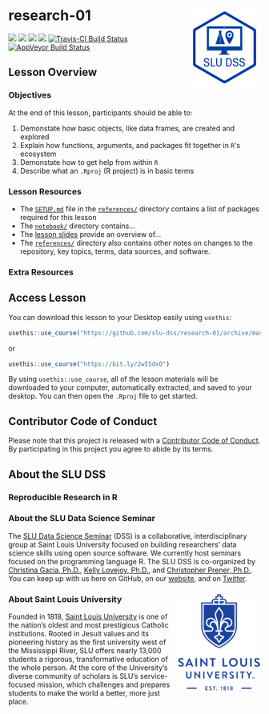 # research-01 <img src="/img/logo.png" align="right" />
[![](https://img.shields.io/badge/seminar-reproducible%20research%20in%20r-brightgreen.svg)](https://github.com/slu-dss/research-01/)
[![](https://img.shields.io/badge/lesson%20status-under%20development-red.svg)](https://github.com/slu-dss/research-01/)
[![](https://img.shields.io/github/release/slu-dss/research-01.svg?label=version)](https://github.com/slu-dss/research-01/releases)
[![](https://img.shields.io/github/last-commit/slu-dss/research-01.svg)](https://github.com/slu-dss/research-01/commits/master)
[![Travis-CI Build Status](https://travis-ci.org/slu-dss/research-01.svg?branch=master)](https://travis-ci.org/slu-dss/research-01)
[![AppVeyor Build Status](https://ci.appveyor.com/api/projects/status/github/slu-dss/research-01?branch=master&svg=true)](https://ci.appveyor.com/project/chris-prener/research-01)

## Lesson Overview

### Objectives
At the end of this lesson, participants should be able to:

1. Demonstate how basic objects, like data frames, are created and explored
2. Explain how functions, arguments, and packages fit together in `R`'s ecosystem
3. Demonstate how to get help from within `R`
4. Describe what an `.Rproj` (R project) is in basic terms

### Lesson Resources
* The [`SETUP.md`](/references/SETUP.md) file in the [`references/`](/references) directory contains a list of packages required for this lesson
* The [`notebook/`](/notebook) directory contains...
* The [lesson slides](https://slu-dss.github.io/research-01/) provide an overview of...
* The [`references/`](/references) directory also contains other notes on changes to the repository, key topics, terms, data sources, and software.

### Extra Resources


## Access Lesson
You can download this lesson to your Desktop easily using `usethis`:

```r
usethis::use_course("https://github.com/slu-dss/research-01/archive/master.zip")
```

or 

```r
usethis::use_course("https://bit.ly/2wISdxO")
```

By using `usethis::use_course`, all of the lesson materials will be downloaded to your computer, automatically extracted, and saved to your desktop. You can then open the `.Rproj` file to get started.

## Contributor Code of Conduct
Please note that this project is released with a [Contributor Code of Conduct](.github/CODE_OF_CONDUCT.md). By participating in this project you agree to abide by its terms.

## About the SLU DSS
### Reproducible Research in R

### About the SLU Data Science Seminar
The [SLU Data Science Seminar](https://slu-dss.githb.io) (DSS) is a collaborative, interdisciplinary group at Saint Louis University focused on building researchers’ data science skills using open source software. We currently host seminars focused on the programming language R. The SLU DSS is co-organized by [Christina Gacia, Ph.D.](mailto:christina.garcia@slu.edu), [Kelly Lovejoy, Ph.D.](mailto:kelly.lovejoy@slu.edu), and [Christopher Prener, Ph.D.](mailto:chris.prener@slu.edu}). You can keep up with us here on GitHub, on our [website](https://slu-dss.githb.io), and on [Twitter](https://twitter.com/SLUDSS).

### About Saint Louis University <img src="/img/sluLogo.png" align="right" />
Founded in 1818, [Saint Louis University](http://www.slu.edu) is one of the nation’s oldest and most prestigious Catholic institutions. Rooted in Jesuit values and its pioneering history as the first university west of the Mississippi River, SLU offers nearly 13,000 students a rigorous, transformative education of the whole person. At the core of the University’s diverse community of scholars is SLU’s service-focused mission, which challenges and prepares students to make the world a better, more just place.
